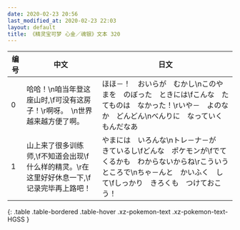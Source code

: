 ```yaml
---
date: 2020-02-23 20:56
last_modified_at: 2020-02-23 22:03
layout: default
title: 《精灵宝可梦 心金／魂银》文本 320
---
```

| 编号 | 中文 | 日文 |
| ---- | ---- | ---- |
| 0 | 哈哈！\n咱当年登这座山时,\f可没有这房子！\r啊呀。　\n世界越来越方便了啊。 | ほほ－！　おいらが　むかし\nこのやまを　のぼった　ときには\fこんな　たてものは　なかった！\rいや－　よのなか　どんどん\nべんりに　なっていくもんだなあ |
| 1 | 山上来了很多训练师,\f不知道会出现\f什么样的精灵。\r在这里好好休息一下,\f记录完毕再上路吧！ | やまには　いろんな\nトレ－ナ－が　きているし\fどんな　ポケモンが\fでてくるかも　わからないからね\rこういう　ところで\nちゃ－んと　かいふく　して\fしっかり　きろくも　つけておこう！ |
{: .table .table-bordered .table-hover .xz-pokemon-text .xz-pokemon-text-HGSS }